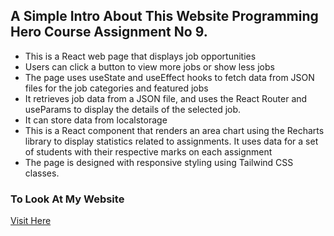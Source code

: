 ## A Simple Intro About This Website Programming Hero Course Assignment No 9.
* This is a React web page that displays job opportunities 
* Users can click a button to view more jobs or show less jobs
* The page uses useState and useEffect hooks to fetch data from JSON files for the job categories and featured jobs
* It retrieves job data from a JSON file, and uses the React Router and useParams to display the details of the selected job.
* It can store data from localstorage
* This is a React component that renders an area chart using the Recharts library to display statistics related to assignments. It uses data for a set of students with their respective marks on each assignment
* The page is designed with responsive styling using Tailwind CSS classes.

### To Look At My Website
[Visit Here](https://job-resources-tonmoy-org.netlify.app/)
